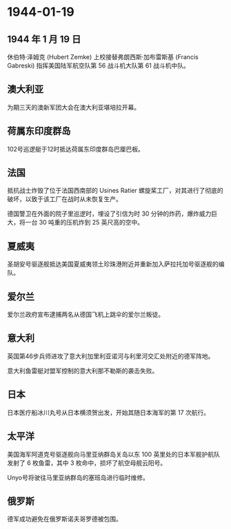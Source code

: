 # 1944-01-19

## 1944 年 1 月 19 日

休伯特·泽姆克 (Hubert Zemke) 上校接替弗朗西斯·加布雷斯基 (Francis
Gabreski) 指挥美国陆军航空队第 56 战斗机大队第 61 战斗机中队。

## 澳大利亚

为期三天的澳新军团大会在澳大利亚堪培拉开幕。

## 荷属东印度群岛

102号巡逻艇于12时抵达荷属东印度群岛巴厘巴板。

## 法国

抵抗战士炸毁了位于法国西南部的 Usines Ratier
螺旋桨工厂，对其进行了彻底的破坏，以致于该工厂在战时从未恢复生产。

德国警卫在外面的院子里巡逻时，埋设了引信为时 30
分钟的炸药，爆炸威力巨大，将一台 30 吨重的压机炸到 25 英尺高的空中。

## 夏威夷

圣胡安号驱逐舰抵达美国夏威夷领土珍珠港附近并重新加入萨拉托加号驱逐舰的编队。

## 爱尔兰

爱尔兰政府宣布逮捕两名从德国飞机上跳伞的爱尔兰叛徒。

## 意大利

英国第46步兵师进攻了意大利加里利亚诺河与利里河交汇处附近的德军阵地。

意大利鱼雷艇对盟军控制的意大利那不勒斯的袭击失败。

## 日本

日本医疗船冰川丸号从日本横须贺出发，开始其随日本海军的第 17 次航行。

## 太平洋

美国海军阿道克号驱逐舰向马里亚纳群岛关岛以东 100
英里处的日本军舰护航队发射了 6 枚鱼雷，其中 3
枚命中，损坏了航空母舰云阳号。

Unyo号将驶往马里亚纳群岛的塞班岛进行临时维修。

## 俄罗斯

德军成功避免在俄罗斯诺夫哥罗德被包围。

